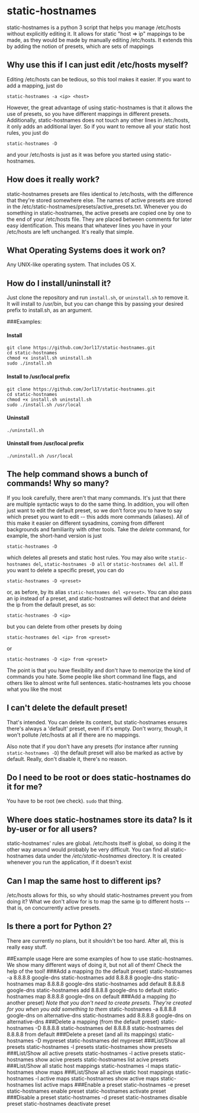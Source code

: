 # static-hostnames
 static-hostnames is a python 3 script that helps you manage /etc/hosts without explicitly editing it. It allows for static "host => ip" mappings to be made, as they would be made by manually editing /etc/hosts.  It extends this by adding the notion of presets, which are sets of mappings

## Why use this if I can just edit /etc/hosts myself?
Editing /etc/hosts can be tedious, so this tool makes it easier. If you want to add a mapping, just do

``static-hostnames -a <ip> <host>``

However, the great advantage of using static-hostnames is that it allows the use of presets, so you have different mappings in different presets. Additionally, static-hostnames does not touch any other lines in /etc/hosts, it only adds an additional layer. So if you want to remove all your static host rules, you just do

``static-hostnames -D``

and your /etc/hosts is just as it was before you started using static-hostnames.

## How does it really work?
static-hostnames presets are files identical to /etc/hosts, with the difference that they're stored somewhere else. The names of active presets are stored in the /etc/static-hostnames/presets/active_presets.txt. Whenever you do something in static-hostnames, the active presets are copied one by one to the end of your /etc/hosts file. They are placed between comments for later easy identification. This means that whatever lines you have in your /etc/hosts are left unchanged. It's really that simple.


## What Operating Systems does it work on?
Any UNIX-like operating system. That includes OS X.

## How do I install/uninstall it?
 Just clone the repository and run ``install.sh``, or ``uninstall.sh`` to remove it. It will install to /usr/bin, but you can change this by passing your desired prefix to install.sh, as an argument.

###Examples:
#### Install
    git clone https://github.com/Jorl17/static-hostnames.git
    cd static-hostnames
    chmod +x install.sh uninstall.sh
    sudo ./install.sh
#### Install to /usr/local prefix
    git clone https://github.com/Jorl17/static-hostnames.git
    cd static-hostnames
    chmod +x install.sh uninstall.sh
    sudo ./install.sh /usr/local
#### Uninstall 
    ./uninstall.sh
#### Uninstall from /usr/local prefix
    ./uninstall.sh /usr/local

## The help command shows a bunch of commands! Why so many?
If you look carefully, there aren't that many commands. It's just that there are multiple syntactic ways to do the same thing. In addition, you will often just want to edit the default preset, so we don't force you to have to say which preset you want to edit -- this adds more commands (aliases). All of this make it easier on different sysadmins, coming from different backgrounds and familiarity with other tools. Take the *delete* command, for example, the short-hand version is just

``static-hostnames -D``

which deletes all presets and static host rules. You may also write ``static-hostnames del``, ``static-hostnames -D all`` or ``static-hostnames del all``. If you want to delete a specific preset, you can do

``static-hostnames -D <preset>``

or, as before, by its alias ``static-hostnames del <preset>``. You can also pass an ip instead of a preset, and static-hostnames will detect that and delete the ip from the default preset, as so:

``static-hostnames -D <ip>``

but you can delete from other presets by doing

``static-hostnames del <ip> from <preset>``

or

``static-hostnames -D <ip> from <preset>``

The point is that you have flexibility and don't have to memorize the kind of commands you hate. Some people like short command line flags, and others like to almost write full sentences. static-hostnames lets you choose what you like the most

## I can't delete the default preset!
That's intended. You can delete its content, but static-hostnames ensures there's always a 'default' preset, even if it's empty. Don't worry, though, it won't pollute /etc/hosts at all if there are no mappings.

Also note that if you don't have any presets (for instance after running ``static-hostnames -D``) the default preset will also be marked as active by default. Really, don't disable it, there's no reason.

## Do I need to be root or does static-hostnames do it for me?
You have to be root (we check). ``sudo`` that thing.

## Where does static-hostnames store its data? Is it by-user or for all users?
static-hostnames' rules are global. /etc/hosts itself is global, so doing it the other way around would probably be very difficult. You can find all static-hostnames data under the */etc/static-hostnames* directory. It is created whenever you run the application, if it doesn't exist

## Can I map the same host to different ips?
/etc/hosts allows for this, so why should static-hostnames prevent you from doing it? What we don't allow for is to map the same ip to different hosts -- that is, on concurrently active presets.

## Is there a port for Python 2?
There are currently no plans, but it shouldn't be too hard. After all, this is really easy stuff.

##Example usage
Here are some examples of how to use static-hostnames. We show many different ways of doing it, but not all of them! Check the help of the tool!
###Add a mapping (to the default preset)
    static-hostnames -a 8.8.8.8 google-dns
    static-hostnames add 8.8.8.8 google-dns
    static-hostnames map 8.8.8.8 google-dns
    static-hostnames add default 8.8.8.8 google-dns
    static-hostnames add 8.8.8.8 google-dns to default
    static-hostnames map 8.8.8.8 google-dns on default
###Add a mapping (to another preset)
    _Note that you don't need to create presets. They're created for you when you add something to them_
    static-hostnames -a 8.8.8.8 google-dns on alternative-dns
    static-hostnames add 8.8.8.8 google-dns on alternative-dns
###Delete a mapping (from the default preset)
    static-hostnames -D 8.8.8.8
    static-hostnames del 8.8.8.8
    static-hostnames del 8.8.8.8 from default
###Delete a preset (and all its mappings)
    static-hostnames -D mypreset
    static-hostnames del mypreset
###List/Show all presets
    static-hostnames -l presets
    static-hostnames show presets
###List/Show all active presets
    static-hostnames -l active presets
    static-hostnames show acive presets
    static-hostnames list acive presets
###List/Show all static host mappings
    static-hostnames -l maps
    static-hostnames show maps
###List/Show all active static host mappings
    static-hostnames -l active maps
    static-hostnames show active maps
    static-hostnames list active maps
###Enable a preset
    static-hostnames -e preset
    static-hostnames enable preset
    static-hostnames activate preset
###Disable a preset
    static-hostnames -d preset
    static-hostnames disable preset
    static-hostnames deactivate preset
